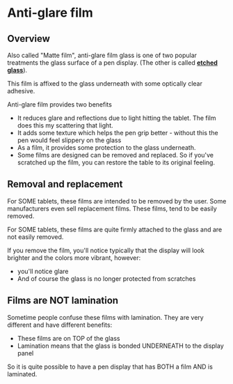 # Anti-glare film

## Overview

Also called "Matte film", anti-glare film glass is one of two popular treatments the glass surface of a pen display. (The other is called [**etched glass**](etched-glass.md)).

This film is affixed to the glass underneath with some optically clear adhesive.

Anti-glare film provides two benefits

* It reduces glare and reflections due to light hitting the tablet. The film does this my scattering that light.
* It adds some texture which helps the pen grip better - without this the pen would feel slippery on the glass
* As a film, it provides some protection to the glass underneath.
* Some films are designed can be removed and replaced. So if you've scratched up the film, you can restore the table to its original feeling.

## Removal and replacement

For SOME tablets, these films are intended to be removed by the user. Some manufacturers even sell replacement films. These films, tend to be easily removed.

For SOME tablets, these films are quite firmly attached to the glass and are not easily removed.&#x20;

If you remove the film, you'll notice typically that the display will look brighter and the colors more vibrant, however:

* you'll notice glare
* And of course the glass is no longer protected from scratches

## Films are NOT lamination

&#x20;Sometime people confuse these films with lamination. They are very different and have different benefits:

* These films are on TOP of the glass
* Lamination means that the glass is bonded UNDERNEATH to the display panel &#x20;

So it is quite possible to have a pen display that has BOTH a film AND is laminated.

